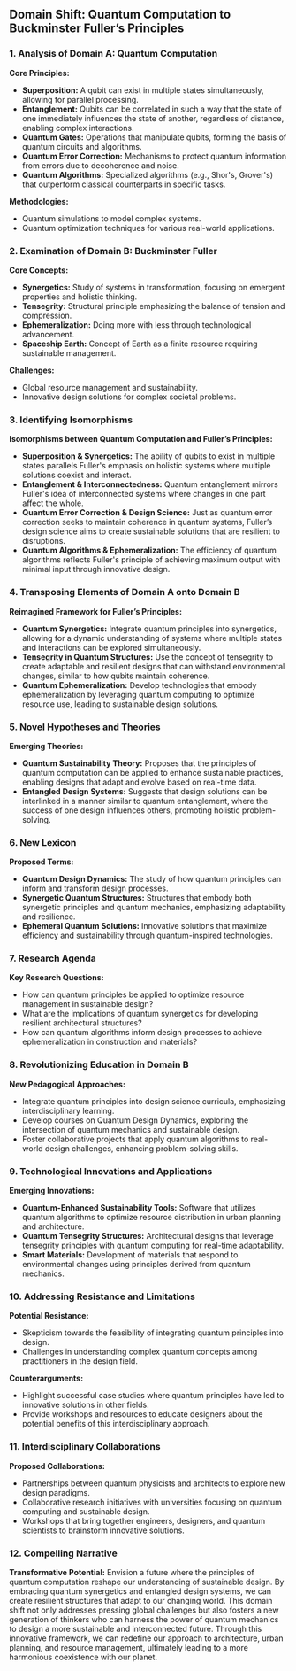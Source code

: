 ## Domain Shift: Quantum Computation to Buckminster Fuller’s Principles

### 1. Analysis of Domain A: Quantum Computation

**Core Principles:**
- **Superposition:** A qubit can exist in multiple states simultaneously, allowing for parallel processing.
- **Entanglement:** Qubits can be correlated in such a way that the state of one immediately influences the state of another, regardless of distance, enabling complex interactions.
- **Quantum Gates:** Operations that manipulate qubits, forming the basis of quantum circuits and algorithms.
- **Quantum Error Correction:** Mechanisms to protect quantum information from errors due to decoherence and noise.
- **Quantum Algorithms:** Specialized algorithms (e.g., Shor's, Grover's) that outperform classical counterparts in specific tasks.

**Methodologies:**
- Quantum simulations to model complex systems.
- Quantum optimization techniques for various real-world applications.

### 2. Examination of Domain B: Buckminster Fuller

**Core Concepts:**
- **Synergetics:** Study of systems in transformation, focusing on emergent properties and holistic thinking.
- **Tensegrity:** Structural principle emphasizing the balance of tension and compression.
- **Ephemeralization:** Doing more with less through technological advancement.
- **Spaceship Earth:** Concept of Earth as a finite resource requiring sustainable management.

**Challenges:**
- Global resource management and sustainability.
- Innovative design solutions for complex societal problems.

### 3. Identifying Isomorphisms

**Isomorphisms between Quantum Computation and Fuller’s Principles:**
- **Superposition & Synergetics:** The ability of qubits to exist in multiple states parallels Fuller's emphasis on holistic systems where multiple solutions coexist and interact.
- **Entanglement & Interconnectedness:** Quantum entanglement mirrors Fuller's idea of interconnected systems where changes in one part affect the whole.
- **Quantum Error Correction & Design Science:** Just as quantum error correction seeks to maintain coherence in quantum systems, Fuller’s design science aims to create sustainable solutions that are resilient to disruptions.
- **Quantum Algorithms & Ephemeralization:** The efficiency of quantum algorithms reflects Fuller's principle of achieving maximum output with minimal input through innovative design.

### 4. Transposing Elements of Domain A onto Domain B

**Reimagined Framework for Fuller’s Principles:**
- **Quantum Synergetics:** Integrate quantum principles into synergetics, allowing for a dynamic understanding of systems where multiple states and interactions can be explored simultaneously.
- **Tensegrity in Quantum Structures:** Use the concept of tensegrity to create adaptable and resilient designs that can withstand environmental changes, similar to how qubits maintain coherence.
- **Quantum Ephemeralization:** Develop technologies that embody ephemeralization by leveraging quantum computing to optimize resource use, leading to sustainable design solutions.

### 5. Novel Hypotheses and Theories

**Emerging Theories:**
- **Quantum Sustainability Theory:** Proposes that the principles of quantum computation can be applied to enhance sustainable practices, enabling designs that adapt and evolve based on real-time data.
- **Entangled Design Systems:** Suggests that design solutions can be interlinked in a manner similar to quantum entanglement, where the success of one design influences others, promoting holistic problem-solving.

### 6. New Lexicon

**Proposed Terms:**
- **Quantum Design Dynamics:** The study of how quantum principles can inform and transform design processes.
- **Synergetic Quantum Structures:** Structures that embody both synergetic principles and quantum mechanics, emphasizing adaptability and resilience.
- **Ephemeral Quantum Solutions:** Innovative solutions that maximize efficiency and sustainability through quantum-inspired technologies.

### 7. Research Agenda

**Key Research Questions:**
- How can quantum principles be applied to optimize resource management in sustainable design?
- What are the implications of quantum synergetics for developing resilient architectural structures?
- How can quantum algorithms inform design processes to achieve ephemeralization in construction and materials?

### 8. Revolutionizing Education in Domain B

**New Pedagogical Approaches:**
- Integrate quantum principles into design science curricula, emphasizing interdisciplinary learning.
- Develop courses on Quantum Design Dynamics, exploring the intersection of quantum mechanics and sustainable design.
- Foster collaborative projects that apply quantum algorithms to real-world design challenges, enhancing problem-solving skills.

### 9. Technological Innovations and Applications

**Emerging Innovations:**
- **Quantum-Enhanced Sustainability Tools:** Software that utilizes quantum algorithms to optimize resource distribution in urban planning and architecture.
- **Quantum Tensegrity Structures:** Architectural designs that leverage tensegrity principles with quantum computing for real-time adaptability.
- **Smart Materials:** Development of materials that respond to environmental changes using principles derived from quantum mechanics.

### 10. Addressing Resistance and Limitations

**Potential Resistance:**
- Skepticism towards the feasibility of integrating quantum principles into design.
- Challenges in understanding complex quantum concepts among practitioners in the design field.

**Counterarguments:**
- Highlight successful case studies where quantum principles have led to innovative solutions in other fields.
- Provide workshops and resources to educate designers about the potential benefits of this interdisciplinary approach.

### 11. Interdisciplinary Collaborations

**Proposed Collaborations:**
- Partnerships between quantum physicists and architects to explore new design paradigms.
- Collaborative research initiatives with universities focusing on quantum computing and sustainable design.
- Workshops that bring together engineers, designers, and quantum scientists to brainstorm innovative solutions.

### 12. Compelling Narrative

**Transformative Potential:**
Envision a future where the principles of quantum computation reshape our understanding of sustainable design. By embracing quantum synergetics and entangled design systems, we can create resilient structures that adapt to our changing world. This domain shift not only addresses pressing global challenges but also fosters a new generation of thinkers who can harness the power of quantum mechanics to design a more sustainable and interconnected future. Through this innovative framework, we can redefine our approach to architecture, urban planning, and resource management, ultimately leading to a more harmonious coexistence with our planet.